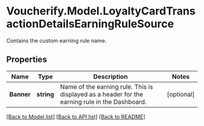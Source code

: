 # Voucherify.Model.LoyaltyCardTransactionDetailsEarningRuleSource
Contains the custom earning rule name.

## Properties

Name | Type | Description | Notes
------------ | ------------- | ------------- | -------------
**Banner** | **string** | Name of the earning rule. This is displayed as a header for the earning rule in the Dashboard. | [optional] 

[[Back to Model list]](../README.md#documentation-for-models) [[Back to API list]](../README.md#documentation-for-api-endpoints) [[Back to README]](../README.md)

